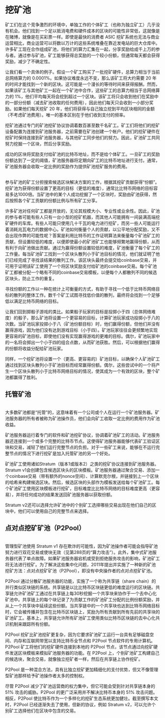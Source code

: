# 挖矿池

矿工们在这个竞争激烈的环境中，单独工作的个体矿工（也称为独立矿工）几乎没有机会。他们找到一个足以抵消电费和硬件成本的区块的可能性非常低，这就像是在赌博，就像是在买彩票一样。即使是最快的消费者 ASIC 挖矿系统也无法与商业运营相比，商业运营可以将数以万计的这些系统堆叠在靠近发电站的巨大仓库中。许多矿工现在合作组成矿池，将他们的算力汇集在一起，分享奖励给成千上万的参与者。通过参与矿池，矿工能够获得总奖励的一个较小份额，但通常每天都会获得奖励，减少了不确定性。

让我们看一个具体的例子。假设一个矿工购买了一批挖矿硬件，总算力相当于当前总网络算力的 0.0001%。如果协议难度永远不变，那么该矿工将大约需要 20 年的时间才能找到一个新的区块。这可能是一个漫长的等待时间来获得报酬。然而，如果该矿工与其他矿工一起在一个矿池中合作，这些矿工的总算力相当于总网络算力的 1%，他们平均每天将会挖到超过一个区块。该矿工将只会收到他们在奖励中的一部分份额（减去矿池收取的任何费用），因此他们每天只会收到一小部分奖励。如果他们每天挖矿 20 年，他们将获得与自己独立挖到平均区块相同的金额（不考虑矿池费用）。唯一的基本区别在于他们收到支付的频率。

挖矿池通过专门的矿池挖矿协议协调着数百甚至数千名矿工。矿工们将他们的挖矿设备配置为连接到矿池服务器，之前需要在矿池创建一个帐户。他们的挖矿硬件在挖矿时保持连接到矿池服务器，与其他矿工同步他们的努力。因此，矿池矿工共同努力挖掘一个区块，然后分享奖励。

成功的区块将奖励支付给矿池的比特币地址，而不是给个体矿工。一旦矿工的奖励份额达到了一定的阈值，矿池服务器将定期向矿工的比特币地址进行支付。通常，矿池服务器会收取一定比例的奖励作为提供矿池挖矿服务的费用。

\
参与矿池的矿工分担搜索候选区块解决方案的工作，根据其挖矿贡献获得“份额”。挖矿池为获得份额设置了更高的目标（更低的难度），通常比比特币网络的目标容易多达1000倍。当矿池中的某个人成功挖掘了一个区块时，奖励由矿池获得，然后按照各个矿工贡献的份额比例与所有矿工分享。

许多矿池对任何矿工都是开放的，无论其规模大小、专业性或业余性。因此，矿池的参与者可能有些人只有一台小型的挖矿机器，而其他人可能拥有一间装满高端挖矿硬件的车库。有些人可能只使用几十千瓦的电力进行挖矿，而另一些人可能运行着消耗兆瓦电力的数据中心。矿池如何衡量个人的贡献，以公平地分配奖励，又不会出现作弊的可能性呢？答案是利用比特币的工作证明算法来衡量每个矿池矿工的贡献，但设置较低的难度，以便即使最小的矿池矿工也能够频繁地赢得份额，从而有利于向矿池做出贡献。通过为赢得份额设置较低的难度，矿池衡量了每个矿工的工作量。每当矿池矿工找到一个区块头散列小于矿池目标的情况，他们就证明了他们已经完成了寻找该结果的散列工作。该区块头最终会提交给coinbase交易，并可用于证明该矿工使用了一个将区块奖励支付给矿池的coinbase交易。每个矿池矿工都被分配一个略有不同的coinbase交易模板，以便每个人都散列不同的候选区块头，防止工作的重复。

寻找份额的工作以一种在统计上可衡量的方式，有助于寻找一个低于比特币网络目标的散列的整体工作。数千个矿工试图寻找低价值的散列，最终将会找到一个足够低以满足比特币网络的目标。

让我们回到掷骰子游戏的类比。如果骰子玩家的目标是投掷小于四（总体网络难度）的骰子，那么矿池将设置一个更容易的目标，计算矿池玩家成功投掷小于八的次数。当矿池玩家投掷小于八（矿池份额目标）时，他们赢得份额，但他们并没有赢得游戏，因为他们没有达到游戏目标（小于四）。矿池玩家往往会更频繁地实现更容易的矿池目标，即使他们没有实现赢得游戏的更难的目标。偶尔，矿池玩家中的一名将会掷出一个小于四的组合点数，从而矿池获胜。然后，可以根据他们赢得的份额将收益分配给矿池玩家。

同样，一个挖矿池将设置一个（更高、更容易的）矿池目标，以确保个人矿池矿工通过找到区块头散列小于矿池目标而经常赢得份额。偶尔，这些尝试中的一个将产生一个区块头散列小于比特币网络目标的情况，使其成为一个有效的区块，整个矿池都赢得了胜利。

## 托管矿池

\
大多数矿池都是“托管”的，这意味着有一个公司或个人在运行一个矿池服务器。矿池服务器的所有者被称为矿池操作员，他们会向矿工收取一定比例的费用作为矿池收益。

矿池服务器运行着专门的软件和矿池挖矿协议，协调着矿池矿工的活动。矿池服务器还连接到一个或多个完整的比特币节点。这使得矿池服务器能够代表矿工验证区块和交易，减轻了他们运行完整节点的负担。对于一些矿工来说，能够在不运行完整节点的情况下进行挖矿是加入托管矿池的另一个好处。

矿池矿工使用诸如Stratum（版本1或版本2）之类的挖矿协议连接到矿池服务器。Stratum v1会创建包含候选区块头的区块模板。矿池服务器通过聚合交易、添加一个coinbase交易（带有额外的nonce空间）、计算默克尔根，并链接到上一个区块的哈希来构建候选区块。然后，候选区块的头部作为模板发送给每个矿池矿工。每个矿池矿工使用区块模板进行挖矿，目标难度比比特币网络的目标难度更高（更容易），并将任何成功的结果发送回矿池服务器以获取份额。

Stratum v2还可以选择允许矿池中的个别矿工选择哪些交易出现在他们自己的区块中，他们可以使用自己的完整节点来选择。

## 点对点挖矿矿池（P2Pool）

\
管理型矿池使用 Stratum v1 存在欺诈的可能性，因为矿池操作者可能会指导矿池努力进行双花交易或使块无效（见第288页的“算力攻击”）。此外，集中式矿池服务器代表了单点故障。如果矿池服务器宕机或受到拒绝服务攻击的影响，矿池矿工将无法进行挖矿。为了解决这些集中化问题，2011年提出并实施了一种新的矿池挖矿方法：点对点挖矿矿池（P2Pool），即没有中央操作者的点对点挖矿矿池。

P2Pool 通过分散矿池服务器的功能，实施了一个称为共享链（share chain）的并行类似区块链的系统。共享链是以比比特币区块链更低的难度运行的区块链。共享链允许矿池矿工通过在共享链上每30秒挖掘一个共享块来协作于一个去中心化矿池中。共享链上的每个块记录了为贡献工作的矿池矿工分配的比例份额奖励，并从上一个共享块中延续这些份额。当共享链中的一个共享块也达到比特币网络目标时，它会被传播并包含在比特币区块链上，奖励为所有贡献到所有先前的共享块的矿池矿工。基本上，共享链允许所有矿池矿工使用类似比特币区块链的去中心化共识机制来跟踪所有份额。

P2Pool 挖矿比矿池挖矿更复杂，因为它要求矿池矿工运行一台具有足够磁盘空间、内存和互联网带宽以支持比特币全节点和 P2Pool 节点软件的专用计算机。P2Pool 矿工将他们的挖矿硬件连接到本地的 P2Pool 节点，该节点通过向挖矿硬件发送区块模板来模拟矿池服务器的功能。在 P2Pool 上，个别矿池矿工构建自己的候选块，聚合交易，就像独立挖矿者一样，然后在共享链上协作挖矿。

P2Pool 是一种混合方法，具有比独立挖矿更加精细化的支付优势，但又不像管理型矿池那样给予矿池操作者太多的控制权。

尽管 P2Pool 减少了矿池运营商的权力集中，但它可能会受到针对共享链本身的 51% 攻击的威胁。P2Pool 的更广泛采用并不解决比特币本身的 51% 攻击问题。相反，P2Pool 使比特币作为一个多样化的挖矿生态系统更加健壮。截至撰写本文时，P2Pool 已经逐渐失去了使用，但新的协议，例如 Stratum v2，可以允许个别矿工选择他们在区块中包含的交易。
